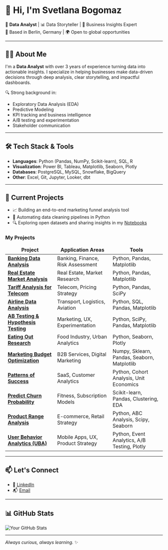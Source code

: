 # 👋 Hi, I'm Svetlana Bogomaz

🎯 **Data Analyst** | 📊 Data Storyteller | 🧠 Business Insights Expert  
📍 Based in Berlin, Germany | 🌍 Open to global opportunities

---

## 👨‍💻 About Me

I'm a **Data Analyst** with over 3 years of experience turning data into actionable insights. I specialize in helping businesses make data-driven decisions through deep analysis, clear storytelling, and impactful dashboards.

🔍 Strong background in:

- Exploratory Data Analysis (EDA)
- Predictive Modeling
- KPI tracking and business intelligence
- A/B testing and experimentation
- Stakeholder communication

---

## 🛠️ Tech Stack & Tools

- **Languages**: Python (Pandas, NumPy, Scikit-learn), SQL, R
- **Visualization**: Power BI, Tableau, Matplotlib, Seaborn, Plotly
- **Databases**: PostgreSQL, MySQL, Snowflake, BigQuery
- **Other**: Excel, Git, Jupyter, Looker, dbt

---

## 🚀 Current Projects

- 📈 Building an end-to-end marketing funnel analysis tool
- 🧹 Automating data cleaning pipelines in Python
- 🔍 Exploring open datasets and sharing insights in my [Notebooks](#)


<h3>My Projects</h3>
<table width=100%>
  <thead align="center">
    <tr>
      <td><b>Project</b></td>
      <td><b>Application Areas</b></td>
      <td><b>Tools</b></td>
    </tr>
  </thead>
  <tbody>
    <tr>
      <td><a href="https://github.com/adigitria/data-analysis-projects/tree/main/2%20Analysis%20of%20banking%20data"><b>Banking Data Analysis</b></a></td>
      <td>Banking, Finance, Risk Assessment</td>
      <td>Python, Pandas, Matplotlib</td>
    </tr>
    <tr>
      <td><a href="https://github.com/adigitria/data-analysis-projects/tree/main/3%20Real%20estate%20market%20analysis"><b>Real Estate Market Analysis</b></a></td>
      <td>Real Estate, Market Research</td>
      <td>Python, Pandas, Matplotlib</td>
    </tr>
    <tr>
      <td><a href="https://github.com/adigitria/data-analysis-projects/tree/main/4%20Tariff%20Analysis%20for%20Telecommunication%20Company"><b>Tariff Analysis for Telecom</b></a></td>
      <td>Telecom, Pricing Strategy</td>
      <td>Python, Pandas, SciPy</td>
    </tr>
    <tr>
      <td><a href="https://github.com/adigitria/data-analysis-projects/tree/main/6%20Airline%20data%20analysis"><b>Airline Data Analysis</b></a></td>
      <td>Transport, Logistics, Aviation</td>
      <td>Python, SQL, Pandas, Matplotlib</td>
    </tr>
    <tr>
      <td><a href="https://github.com/adigitria/data-analysis-projects/tree/main/8%20Statistical%20hypothesis%20testing%20AB-test"><b>AB Testing & Hypothesis Testing</b></a></td>
      <td>Marketing, UX, Experimentation</td>
      <td>Python, SciPy, Pandas, Matplotlib</td>
    </tr>
    <tr>
      <td><a href="https://github.com/adigitria/data-analysis-projects/tree/main/9%20Eating%20out%20research"><b>Eating Out Research</b></a></td>
      <td>Food Industry, Urban Analytics</td>
      <td>Python, Seaborn, Plotly</td>
    </tr>
    <tr>
      <td><a href="https://github.com/adigitria/data-analysis-projects/tree/main/Marketing%20budget%20optimization"><b>Marketing Budget Optimization</b></a></td>
      <td>B2B Services, Digital Marketing</td>
      <td>Numpy, Sklearn, Pandas, Seaborn, Matplotlib</td>
    </tr>
    <tr>
      <td><a href="https://github.com/adigitria/data-analysis-projects/tree/main/Patterns%20of%20success"><b>Patterns of Success</b></a></td>
      <td>SaaS, Customer Analytics</td>
      <td>Python, Cohort Analysis, Unit Economics</td>
    </tr>
    <tr>
      <td><a href="https://github.com/adigitria/data-analysis-projects/tree/main/Predict%20churn%20probability"><b>Predict Churn Probability</b></a></td>
      <td>Fitness, Subscription Models</td>
      <td>Scikit-learn, Pandas, Clustering, EDA</td>
    </tr>
    <tr>
      <td><a href="https://github.com/adigitria/data-analysis-projects/tree/main/Product%20Range%20Analysis"><b>Product Range Analysis</b></a></td>
      <td>E-commerce, Retail Strategy</td>
      <td>Python, ABC Analysis, Scipy, Seaborn</td>
    </tr>
    <tr>
      <td><a href="https://github.com/adigitria/data-analysis-projects/tree/main/User%20behavior%20analytics%20(UBA)"><b>User Behavior Analytics (UBA)</b></a></td>
      <td>Mobile Apps, UX, Product Strategy</td>
      <td>Python, Event Analytics, A/B Testing, Plotly</td>
    </tr>
  </tbody>
</table>


---


## 📫 Let's Connect

- 🔗 [LinkedIn](https://www.linkedin.com/in/svetlana-bogomaz/)
- 📬 [Email](mailto:s.m.bogomaz@gmail.com)

---

## 📊 GitHub Stats

![Your GitHub Stats](https://github-readme-stats.vercel.app/api?username=adigitria&show_icons=true&theme=default)

---

*Always curious, always learning.* ✨
